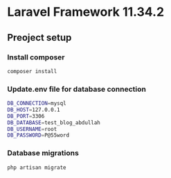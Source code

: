 # Laravel Framework 11.34.2

## Preoject setup

### Install composer
```sh
composer install
```

### Update.env file for database connection
```sh
DB_CONNECTION=mysql
DB_HOST=127.0.0.1
DB_PORT=3306
DB_DATABASE=test_blog_abdullah
DB_USERNAME=root
DB_PASSWORD=P@55word
```

### Database migrations
```sh
php artisan migrate
```